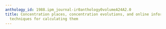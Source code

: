 ```yaml
---
anthology_id: 1988.ipm_journal-ir0anthology0volumeA24A2.0
title: Concentration places, concentration evolutions, and online information retrieval
  techniques for calculating them
---
```

